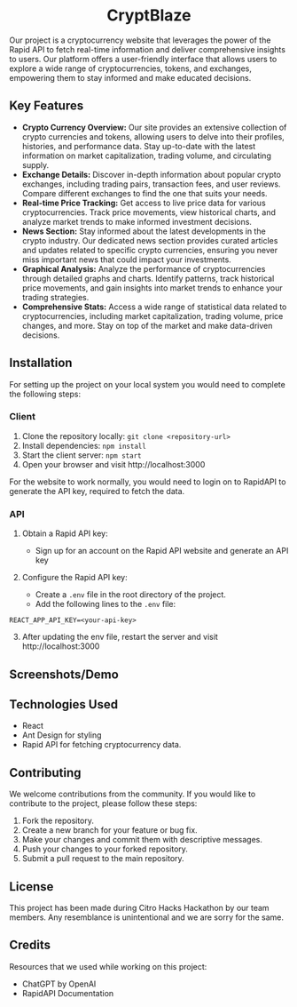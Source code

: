 <h1 align="center">CryptBlaze</h1>

Our project is a cryptocurrency website that leverages the power of the Rapid API to fetch real-time information and deliver comprehensive insights to users. Our platform offers a user-friendly interface that allows users to explore a wide range of cryptocurrencies, tokens, and exchanges, empowering them to stay informed and make educated decisions.

## Key Features
- **Crypto Currency Overview:** Our site provides an extensive collection of crypto currencies and tokens, allowing users to delve into their profiles, histories, and performance data. Stay up-to-date with the latest information on market capitalization, trading volume, and circulating supply.
- **Exchange Details:** Discover in-depth information about popular crypto exchanges, including trading pairs, transaction fees, and user reviews. Compare different exchanges to find the one that suits your needs.
- **Real-time Price Tracking:** Get access to live price data for various cryptocurrencies. Track price movements, view historical charts, and analyze market trends to make informed investment decisions.
- **News Section:** Stay informed about the latest developments in the crypto industry. Our dedicated news section provides curated articles and updates related to specific crypto currencies, ensuring you never miss important news that could impact your investments.
- **Graphical Analysis:** Analyze the performance of cryptocurrencies through detailed graphs and charts. Identify patterns, track historical price movements, and gain insights into market trends to enhance your trading strategies.
- **Comprehensive Stats:** Access a wide range of statistical data related to cryptocurrencies, including market capitalization, trading volume, price changes, and more. Stay on top of the market and make data-driven decisions.

## Installation
For setting up the project on your local system you would need to complete the following steps: 
### Client
1. Clone the repository locally: `git clone <repository-url>`
2. Install dependencies: `npm install`
3. Start the client server: `npm start`
4. Open your browser and visit http://localhost:3000

For the website to work normally, you would need to login on to RapidAPI to generate the API key, required to fetch the data.

### API
1. Obtain a Rapid API key:
    - Sign up for an account on the Rapid API website and generate an API key

2. Configure the Rapid API key:
   - Create a `.env` file in the root directory of the project.
   - Add the following lines to the `.env` file:

  ```
  REACT_APP_API_KEY=<your-api-key>
  ```

3. After updating the env file, restart the server and visit http://localhost:3000


## Screenshots/Demo
<!-- Screenshots and Demo will be added in this section -->

## Technologies Used
   - React
   - Ant Design for styling
   - Rapid API for fetching cryptocurrency data.

## Contributing
We welcome contributions from the community. If you would like to contribute to the project, please follow these steps:
1. Fork the repository.
2. Create a new branch for your feature or bug fix.
3. Make your changes and commit them with descriptive messages.
4. Push your changes to your forked repository.
5. Submit a pull request to the main repository.


## License
This project has been made during Citro Hacks Hackathon by our team members. Any resemblance is unintentional and we are sorry for the same.


## Credits
Resources that we used while working on this project:
- ChatGPT by OpenAI
- RapidAPI Documentation
